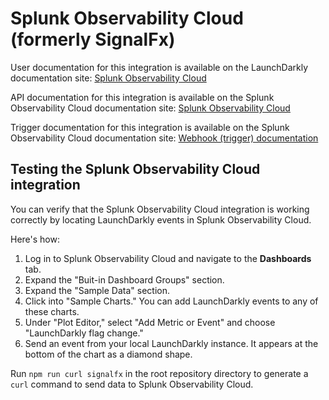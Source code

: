 # Splunk Observability Cloud (formerly SignalFx)

User documentation for this integration is available on the LaunchDarkly documentation site: [Splunk Observability Cloud](https://docs.launchdarkly.com/integrations/splunk-observability)

API documentation for this integration is available on the Splunk Observability Cloud documentation site: [Splunk Observability Cloud](https://dev.splunk.com/observability/reference/api/ingest_data/latest)

Trigger documentation for this integration is available on the Splunk Observability Cloud documentation site: [Webhook (trigger) documentation](https://docs.splunk.com/Observability/admin/notif-services/webhook.html#webhook)

## Testing the Splunk Observability Cloud integration

You can verify that the Splunk Observability Cloud integration is working correctly by locating LaunchDarkly events in Splunk Observability Cloud.

Here's how:

1. Log in to Splunk Observability Cloud and navigate to the **Dashboards** tab.
2. Expand the "Buit-in Dashboard Groups" section.
3. Expand the "Sample Data" section.
4. Click into "Sample Charts." You can add LaunchDarkly events to any of these charts.
5. Under "Plot Editor," select "Add Metric or Event" and choose "LaunchDarkly flag change."
6. Send an event from your local LaunchDarkly instance. It appears at the bottom of the chart as a diamond shape.

Run `npm run curl signalfx` in the root repository directory to generate a `curl` command to send data to Splunk Observability Cloud.
